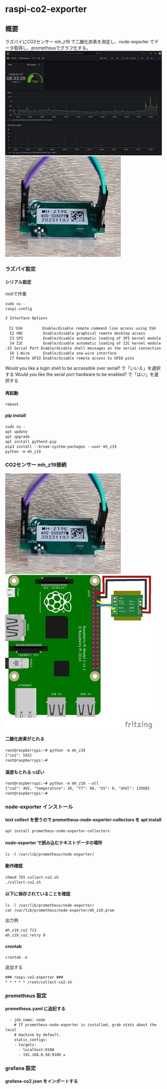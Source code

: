 # raspi-co2-exporter
## 概要
ラズパイにCO2センサー mh_z19 で二酸化炭素を測定し、node-exporter でデータ取得し、prometheusでグラフ化する。  
![グラフ](img/raspi-grafana.jpg)  
![mh_z19図](img/mh_z19.jpg)  
### ラズパイ設定
#### シリアル設定
rootで作業
```
sudo su -
raspi-config
```
```hl_lines="7"
3 Interface Options

　I1 SSH         Enable/disable remote command line access using SSH
  I2 VNC         Enable/disable graphical remote desktop access
  I3 SPI         Enable/disable automatic loading of SPI kernel module
  I4 I2C         Enable/disable automatic loading of I2C kernel module
☆I5 Serial Port Enable/disable shell messages on the serial connection
  I6 1-Wire      Enable/disable one-wire interface
  I7 Remote GPIO Enable/disable remote access to GPIO pins
```
Would you like a login shell to be accessible over serial? で「いいえ」を選択する
Would you like the serial port hardware to be enabled? で「はい」を選択する

#### 再起動
```
reboot
```

#### pip install
```
sudo su -
apt update
apt upgrade
apt install python3-pip
pip3 install --break-system-packages --user mh_z19
python -m mh_z19
```
### CO2センサー mh_z19接続
![mh_z19図](img/mh_z19.jpg)
![接続図](img/raspi-co2.jpg)

#### 二酸化炭素がとれる
```
root@raspberrypi:~# python -m mh_z19
{"co2": 593}
root@raspberrypi:~#
```
#### 温度もとれるっぽい
```
root@raspberrypi:~# python -m mh_z19 --all
{"co2": 402, "temperature": 26, "TT": 66, "SS": 0, "UhUl": 13568}
root@raspberrypi:~#
```

### node-exporter インストール
#### text collect を使うので prometheus-node-exporter-collectors を apt install
```
apt install prometheus-node-exporter-collectors
```
#### node-exporter で読み込むテキストデータの場所
```
ls -l /var/lib/prometheus/node-exporter/
```

#### 動作確認
```
chmod 755 collect-co2.sh
./collect-co2.sh
```
#### 以下に保存されていることを確認
```
ls -l /var/lib/prometheus/node-exporter/
cat /var/lib/prometheus/node-exporter/mh_z19.prom
```
出力例
```
mh_z19_co2 713
mh_z19_co2_retry 0
```

#### crontab 
```
crontab -e
```
追加する
```
### raspi-co2-exporter ###
* * * * * /root/collect-co2.sh
```

### prometheus 設定
#### prometheus.yaml に追記する
```
  - job_name: node
    # If prometheus-node-exporter is installed, grab stats about the local
    # machine by default.
    static_configs:
    - targets:
      - localhost:9100
      - 192.168.0.50:9100 ★
```
### grafana 設定
#### grafana-co2.json をインポートする

